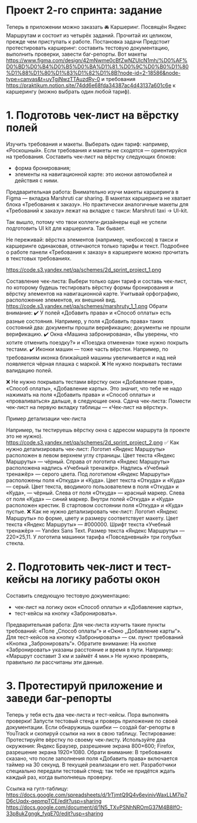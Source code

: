 # Проект 2-го спринта: задание

Теперь в приложении можно заказать 🚘 Каршеринг. 
Посвящён Яндекс Маршрутам и состоит из четырёх заданий. Прочитай их целиком, прежде чем приступать к работе. Постановка задачи Предстоит протестировать каршеринг: составить тестовую документацию, выполнить проверки, завести баг-репорты. Вот макеты https://www.figma.com/design/42mNwme0cBfZwNZUIcN1mh/%D0%AF%D0%BD%D0%B4%D0%B5%D0%BA%D1%81.%D0%9C%D0%B0%D1%80%D1%88%D1%80%D1%83%D1%82%D1%8B?node-id=2-18586&node-type=canvas&t=uyTgjNwzTTAuzdRy-0 и требования https://praktikum.notion.site/74dd6e68fda34387ac4d43137a601c6e к каршерингу (можно выбрать один любой тариф).

# 1. Подготовь чек-лист на вёрстку полей
Изучить требования и макеты. Выберать один тариф: например, «Роскошный». Если требования и макеты не сходятся — ориентируйся на требования. 
Составить чек-лист на вёрстку следующих блоков:
- форма бронирования;
- элементы на навигационной карте: это иконки автомобилей и действия с ними.

Предварительная работа:
Внимательно изучи макеты каршеринга в Figma — вкладка Marshruti car sharing.
В макетах каршеринга не хватает блока «Требования к заказу». Но практически аналогичные макеты для «Требований к заказу» лежат на вкладке с такси: Marshruti taxi → UI-kit.

Так вышло, потому что твои коллеги-дизайнеры ещё не успели подготовить UI kit для каршеринга. Так бывает.

Не переживай: вёрстка элементов (например, чекбоксов) в такси и каршеринге одинаковая, отличаются только тарифы и текст. Подробнее о работе панели «Требования к заказу» в каршеринге можно прочитать в текстовых требованиях.

https://code.s3.yandex.net/qa/schemes/2d_sprint_project_1.png

Составление чек-листа:
Выбери только один тариф и составь чек-лист, по которому будешь тестировать вёрстку формы бронирования и вёрстку элементов на навигационной карте.
Учитывай орфографию, расположение элементов, их внешний вид.
https://code.s3.yandex.net/qa/schemes/marshruty_1_1.png
Обрати внимание: 
✔️ У полей «Добавить права» и «Способ оплаты» есть разные состояния. Например, у поля «Добавить права» таких состояний два: документы прошли верификацию; документы не прошли верификацию. 
✔️ Окна «Машина забронирована», «Вы уверены, что хотите отменить поездку?» и «Поездка отменена» тоже нужно покрыть тестами.
✔️ Иконки машин — тоже часть вёрстки. Например, по требованиям иконка ближайшей машины увеличивается и над ней появляется чёрная плашка с маркой.
❌ Не нужно покрывать тестами валидацию полей. 

❌ Не нужно покрывать тестами вёрстку окон «Добавление прав», «Способ оплаты», «Добавление карты». Это значит, что тебе не надо нажимать на поля «Добавить права» и «Способ оплаты» и «проваливаться» дальше, в следующие окна.
Сдача чек-листа:
Помести чек-лист на первую вкладку таблицы — «Чек-лист на вёрстку».

Пример детализации чек-листа

Например, ты тестируешь вёрстку окна с адресом маршрута (в проекте это не нужно). 
https://code.s3.yandex.net/qa/schemes/2d_sprint_project_2.png
✅ Как нужно детализировать чек-лист: 
Логотип «Яндекс Маршруты» расположен в левом верхнем углу страницы.
Цвет текста «Яндекс Маршруты» — чёрный.
Справа от логотипа «Яндекс Маршруты» расположена надпись «Учебный тренажёр».
Надпись «Учебный тренажёр» — серого цвета.
Под логотипом «Яндекс Маршруты» расположены поля «Откуда» и «Куда».
Цвет текста «Откуда» и «Куда» — серый.
Цвет текста, вводимого пользователем в поля «Откуда» и «Куда», — чёрный.
Слева от поля «Откуда» — красный маркер.
Слева от поля «Куда» — синий маркер.
Внутри полей «Откуда» и «Куда» расположен крестик.
В стартовом состоянии поля «Откуда» и «Куда» пустые.
❌ Как не нужно детализировать чек-лист:
Логотип «Яндекс Маршруты» по форме, цвету и размеру соответствует макету.
Цвет текста «Яндекс Маршруты» — #000000.
Шрифт текста «Учебный тренажёр» — Yandex Sans Text.
Размер текста «Яндекс Маршруты» — 220×25,11.
У логотипа машинки тарифа «Повседневный» три голубых стекла.


# 2. Подготовить чек-лист и тест-кейсы на логику работы окон
Составить следующую тестовую документацию: 
- чек-лист на логику окон «Способ оплаты» и «Добавление карты»,
- тест-кейсы на кнопку «Забронировать».

Предварительная работа:
Для чек-листа изучить такие пункты требований: «Поле „Способ оплаты“» и «Окно „Добавление карты“».
Для тест-кейсов на кнопку «Забронировать» — см. пункт требований «Кнопка „Забронировать“».
Обратите внимание: 
На кнопке «Забронировать» указаны расстояние и время в пути. Например: «Маршрут составит 3 км и займёт 4 мин.» Не нужно проверять, правильно ли рассчитаны эти данные.

# 3. Протестируй приложение и заведи баг-репорты
Теперь у тебя есть два чек-листа и тест-кейсы. Пора выполнять проверки!
Запусти тестовый стенд и проверь приложение по своей документации. Если обнаружишь ошибки — создай баг-репорты в YouTrack и скопируй ссылки на них в свою таблицу.
Тестирование:
Протестируйте вёрстку по своему чек-листу. Используйте два окружения:
Яндекс Браузер, разрешение экрана 800×600;
Firefox, разрешение экрана 1920×1080.
Обрати внимание: 
В требованиях сказано, что после заполнения поля «Добавить права» включается таймер на 30 секунд. В текущей реализации его нет. Разработчики специально передали тестовый стенд: так тебе не придётся ждать каждый раз, когда выполняешь проверку.

Ссылка на гугл-таблицу: https://docs.google.com/spreadsheets/d/1rTjmtQ9Q4v6eyinivWaxLLM7ip7D6cUqdx-qepmpTCE/edit?usp=sharing
https://docs.google.com/document/d/1N5_TXvPSNhNROmG37M4B8IfO-33p8ukZgngk_fyqE70/edit?usp=sharing
